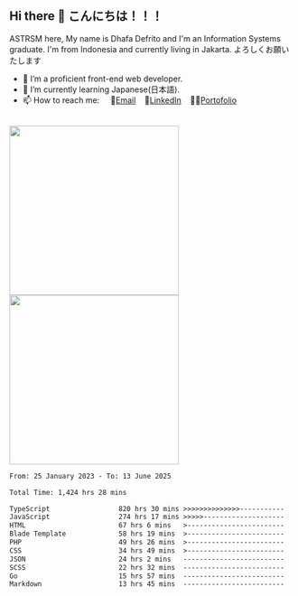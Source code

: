 ## Hi there 👋 こんにちは！！！
ASTRSM here, My name is Dhafa Defrito and I'm an Information Systems graduate. I'm from Indonesia and currently living in Jakarta. よろしくお願いたします

- 🔭 I’m a proficient front-end web developer.
- 🌱 I’m currently learning Japanese(日本語).
- 📫 How to reach me: &nbsp;&nbsp;&nbsp;&nbsp;📧[Email](ddefrito@gmail.com)&nbsp;&nbsp;&nbsp;&nbsp;💼[LinkedIn](https://www.linkedin.com/in/dhafad)&nbsp;&nbsp;&nbsp;&nbsp;👨‍🎨[Portofolio](https://ddefrito.vercel.app/)

<br>

<div align="left">
  <img src="https://media1.tenor.com/m/F96DSPtSiSgAAAAd/isekaijoucho-kamitsubaki.gif" height="300" />
	<a href="https://last.fm/user/nerumaeni"><img src="https://lastfm-recently-played.vercel.app/api?user=nerumaeni&count=5" height="300" /></a>
</div=

<!--START_SECTION:waka-->

```txt
From: 25 January 2023 - To: 13 June 2025

Total Time: 1,424 hrs 28 mins

TypeScript                 820 hrs 30 mins >>>>>>>>>>>>>>-----------   57.60 %
JavaScript                 274 hrs 17 mins >>>>>--------------------   19.26 %
HTML                       67 hrs 6 mins   >------------------------   04.71 %
Blade Template             58 hrs 19 mins  >------------------------   04.09 %
PHP                        49 hrs 26 mins  >------------------------   03.47 %
CSS                        34 hrs 49 mins  >------------------------   02.44 %
JSON                       24 hrs 2 mins   -------------------------   01.69 %
SCSS                       22 hrs 32 mins  -------------------------   01.58 %
Go                         15 hrs 57 mins  -------------------------   01.12 %
Markdown                   13 hrs 45 mins  -------------------------   00.97 %
```

<!--END_SECTION:waka-->
